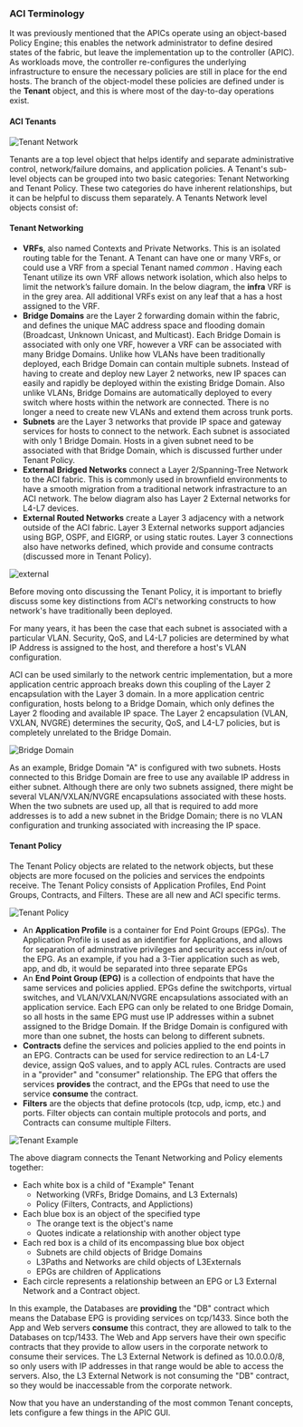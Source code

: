 ### ACI Terminology
It was previously mentioned that the APICs operate using an object-based Policy Engine; this enables the network administrator to define desired states of the fabric, but leave the implementation up to the controller (APIC). As workloads move, the controller re-configures the underlying infrastructure to ensure the necessary policies are still in place for the end hosts. The branch of the object-model these policies are defined under is the **Tenant** object, and this is where most of the day-to-day operations exist.

#### ACI Tenants
![Tenant Network](/posts/files/intro-to-aci_understanding-aci/assets/images/tenant_network.png)

Tenants are a top level object that helps identify and separate administrative control, network/failure domains, and application policies. A Tenant's sub-level objects can be grouped into two basic categories: Tenant Networking and Tenant Policy. These two categories do have inherent relationships, but it can be helpful to discuss them separately. A Tenants Network level objects consist of:

#### Tenant Networking

*  **VRFs**, also named Contexts and Private Networks. This is an isolated routing table for the Tenant. A Tenant can have one or many VRFs, or could use a VRF from a special Tenant named _common_ . Having each Tenant utilize its own VRF allows network isolation, which also helps to limit the network’s failure domain. In the below diagram, the **infra** VRF is in the grey area. All additional VRFs exist on any leaf that a has a host assigned to the VRF.
*  **Bridge Domains** are the Layer 2 forwarding domain within the fabric, and defines the unique MAC address space and flooding domain (Broadcast, Unknown Unicast, and Multicast). Each Bridge Domain is associated with only one VRF, however a VRF can be associated with many Bridge Domains. Unlike how VLANs have been traditionally deployed, each Bridge Domain can contain multiple subnets. Instead of having to create and deploy new Layer 2 networks, new IP spaces can easily and rapidly be deployed within the existing Bridge Domain. Also unlike VLANs, Bridge Domains are automatically deployed to every switch where hosts within the network are connected. There is no longer a need to create new VLANs and extend them across trunk ports.
*  **Subnets** are the Layer 3 networks that provide IP space and gateway services for hosts to connect to the network. Each subnet is associated with only 1 Bridge Domain. Hosts in a given subnet need to be associated with that Bridge Domain, which is discussed further under Tenant Policy.
*  **External Bridged Networks** connect a Layer 2/Spanning-Tree Network to the ACI fabric. This is commonly used in brownfield environments to have a smooth migration from a traditional network infrastracture to an ACI network. The below diagram also has Layer 2 External networks for L4-L7 devices.
*  **External Routed Networks** create a Layer 3 adjacency with a network outside of the ACI fabric. Layer 3 External networks support adjancies using BGP, OSPF, and EIGRP, or using static routes. Layer 3 connections also have networks defined, which provide and consume contracts (discussed more in Tenant Policy).

![external](/posts/files/intro-to-aci_understanding-aci/assets/images/external.png)

Before moving onto discussing the Tenant Policy, it is important to briefly discuss some key distinctions from ACI's networking constructs to how network's have traditionally been deployed. 

For many years, it has been the case that each subnet is associated with a particular VLAN. Security, QoS, and L4-L7 policies are determined by what IP Address is assigned to the host, and therefore a host's VLAN configuration.

ACI can be used similarly to the network centric implementation, but a more application centric approach breaks down this coupling of the Layer 2 encapsulation with the Layer 3 domain. In a more application centric configuration, hosts belong to a Bridge Domain, which only defines the Layer 2 flooding and available IP space. The Layer 2 encapsulation (VLAN, VXLAN, NVGRE) determines the security, QoS, and L4-L7 policies, but is completely unrelated to the Bridge Domain.

![Bridge Domain](/posts/files/intro-to-aci_understanding-aci/assets/images/bridge_domain.png)

As an example, Bridge Domain "A" is configured with two subnets. Hosts connected to this Bridge Domain are free to use any available IP address in either subnet. Although there are only two subnets assigned, there might be several VLAN/VXLAN/NVGRE encapsulations associated with these hosts. When the two subnets are used up, all that is required to add more addresses is to add a new subnet in the Bridge Domain; there is no VLAN configuration and trunking associated with increasing the IP space.

#### Tenant Policy

The Tenant Policy objects are related to the network objects, but these objects are more focused on the policies and services the endpoints receive. The Tenant Policy consists of Application Profiles, End Point Groups, Contracts, and Filters.  These are all new and ACI specific terms.

![Tenant Policy](/posts/files/intro-to-aci_understanding-aci/assets/images/tenant_policy.png)

*  An **Application Profile** is a container for End Point Groups (EPGs). The Application Profile is used as an identifier for Applications, and allows for separation of adminstrative privileges and security access in/out of the EPG.  As an example, if you had a 3-Tier application such as web, app, and db, it would be separated into three separate EPGs
*  An **End Point Group (EPG)** is a collection of endpoints that have the same services and policies applied. EPGs define the switchports, virtual switches, and VLAN/VXLAN/NVGRE encapsulations associated with an application service. Each EPG can only be related to one Bridge Domain, so all hosts in the same EPG must use IP addresses within a subnet assigned to the Bridge Domain. If the Bridge Domain is configured with more than one subnet, the hosts can belong to different subnets.
*  **Contracts** define the services and policies applied to the end points in an EPG. Contracts can be used for service redirection to an L4-L7 device, assign QoS values, and to apply ACL rules. Contracts are used in a "provider" and "consumer" relationship. The EPG that offers the services **provides** the contract, and the EPGs that need to use the service **consume** the contract.
*  **Filters** are the objects that define protocols (tcp, udp, icmp, etc.) and ports. Filter objects can contain multiple protocols and ports, and Contracts can consume multiple Filters.

![Tenant Example](/posts/files/intro-to-aci_understanding-aci/assets/images/tenant_example.png)

The above diagram connects the Tenant Networking and Policy elements together:

*  Each white box is a child of "Example" Tenant
    -  Networking (VRFs, Bridge Domains, and L3 Externals)
    -  Policy (Filters, Contracts, and Applictions)
*  Each blue box is an object of the specified type
    -  The orange text is the object's name
    -  Quotes indicate a relationship with another object type
*   Each red box is a child of its encompassing blue box object
    -   Subnets are child objects of Bridge Domains
    -   L3Paths and Networks are child objects of L3Externals
    -   EPGs are children of Applications
*   Each circle represents a relationship between an EPG or L3 External Network and a Contract object.

In this example, the Databases are **providing** the "DB" contract which means the Database EPG is providing services on tcp/1433. Since both the App and Web servers **consume** this contract, they are allowed to talk to the Databases on tcp/1433. The Web and App servers have their own specific contracts that they provide to allow users in the corporate network to consume their services. The L3 External Network is defined as 10.0.0.0/8, so only users with IP addresses in that range would be able to access the servers. Also, the L3 External Network is not consuming the "DB" contract, so they would be inaccessable from the corporate network.

Now that you have an understanding of the most common Tenant concepts, lets configure a few things in the APIC GUI.
